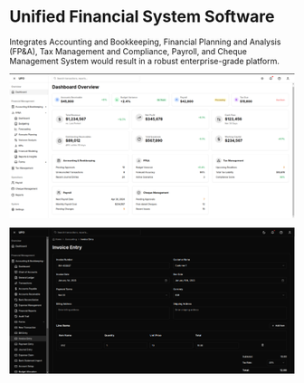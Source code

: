 # Unified Financial System Software

Integrates Accounting and Bookkeeping, Financial Planning and Analysis (FP&A), Tax Management and Compliance, Payroll, and Cheque Management System would result in a robust enterprise-grade platform.

![Unified Financial System](Demo%20Image/UFO.png)

![Unified Financial System](Demo%20Image/UFO1.png)
